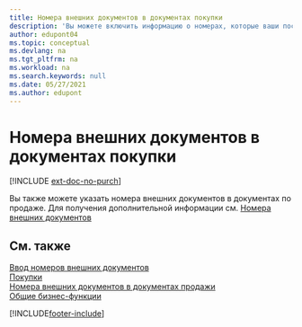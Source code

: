 ```yaml
---
title: Номера внешних документов в документах покупки
description: 'Вы можете включить информацию о номерах, которые ваши поставщики присваивают документам, которые они отправляют вам, используя поле «Номер внешнего документа» или поле «Ваша ссылка». Узнайте о разнице между двумя полями здесь.'
author: edupont04
ms.topic: conceptual
ms.devlang: na
ms.tgt_pltfrm: na
ms.workload: na
ms.search.keywords: null
ms.date: 05/27/2021
ms.author: edupont
---
```

# <a name="external-document-numbers-on-purchase-documents"></a>Номера внешних документов в документах покупки

[!INCLUDE [ext-doc-no-purch](includes/ext-doc-no-purch.md)]

Вы также можете указать номера внешних документов в документах по продаже. Для получения дополнительной информации см. [Номера внешних документов](sales-how-invoice-sales.md#external-document-numbers)

## <a name="see-also"></a>См. также

[Ввод номеров внешних документов](across-enter-external-document-numbers.md)  
[Покупки](purchasing-manage-purchasing.md)  
[Номера внешних документов в документах продажи](sales-how-invoice-sales.md#external-document-numbers)  
[Общие бизнес-функции](ui-across-business-areas.md)  

[!INCLUDE[footer-include](includes/footer-banner.md)]
